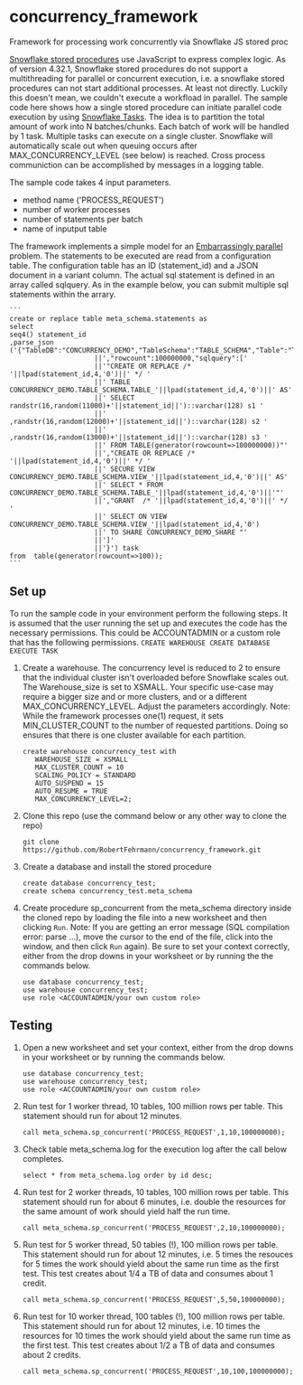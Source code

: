 # concurrency_framework
Framework for processing work concurrently via Snowflake JS stored proc 


[Snowflake stored procedures](https://docs.snowflake.com/en/sql-reference/stored-procedures-overview.html) use JavaScript to express complex logic. As of version 4.32.1, Snowflake stored procedures do not support a multithreading for parallel or concurrent execution, i.e. a snowflake stored procedures can not start additional processes. At least not directly. Luckily this doesn't mean, we couldn't execute a workfload in parallel. The sample code here shows how a single stored procedure can initiate parallel code execution by using [Snowflake Tasks](https://docs.snowflake.com/en/user-guide/tasks-intro.html). The idea is to partition the total amount of work into N batches/chunks. Each batch of work will be handled by 1 task. Multiple tasks can execute on a single cluster. Snowflake will automatically scale out when queuing occurs after MAX_CONCURRENCY_LEVEL (see below) is reached. Cross process communiction can be accomplished by messages in a logging table.

The sample code takes 4 input parameters.
* method name ('PROCESS_REQUEST') 
* number of worker processes
* number of statements per batch
* name of inputput table 

The framework implements a simple model for an [Embarrassingly parallel](https://en.wikipedia.org/wiki/Embarrassingly_parallel) problem. The statements to be executed are read from a configuration table. The configuration table has an ID (statement_id) and a JSON document in a variant column. The actual sql statement is defined in an array called sqlquery. As in the example below, you can submit multiple sql statements within the arrary. 

    ```
    create or replace table meta_schema.statements as 
    select 
    seq4() statement_id
    ,parse_json ('{"TableDB":"CONCURRENCY_DEMO","TableSchema":"TABLE_SCHEMA","Table":"TABLE_'||lpad(statement_id,4,'0')||'"'
                         ||',"rowcount":100000000,"sqlquery":['
                         ||'"CREATE OR REPLACE /* '||lpad(statement_id,4,'0')||' */ '
                         ||' TABLE CONCURRENCY_DEMO.TABLE_SCHEMA.TABLE_'||lpad(statement_id,4,'0')||' AS'
                         ||' SELECT randstr(16,random(11000)+'||statement_id||')::varchar(128) s1 '
                         ||'  ,randstr(16,random(12000)+'||statement_id||')::varchar(128) s2 '
                         ||'  ,randstr(16,random(13000)+'||statement_id||')::varchar(128) s3 '
                         ||' FROM TABLE(generator(rowcount=>100000000))"'
                         ||',"CREATE OR REPLACE /* '||lpad(statement_id,4,'0')||' */ '
                         ||' SECURE VIEW CONCURRENCY_DEMO.TABLE_SCHEMA.VIEW_'||lpad(statement_id,4,'0')||' AS'
                         ||' SELECT * FROM CONCURRENCY_DEMO.TABLE_SCHEMA.TABLE_'||lpad(statement_id,4,'0')||'"'
                         ||',"GRANT  /* '||lpad(statement_id,4,'0')||' */ '
                         ||' SELECT ON VIEW CONCURRENCY_DEMO.TABLE_SCHEMA.VIEW_'||lpad(statement_id,4,'0')
                         ||' TO SHARE CONCURRENCY_DEMO_SHARE "'               
                         ||']'
                         ||'}') task
    from  table(generator(rowcount=>100));
    ```

## Set up
To run the sample code in your environment perform the following steps. It is assumed that the user running the set up and executes the code has the necessary permissions. This could be ACCOUNTADMIN or a custom role that has the following permissions.
    ```
    CREATE WAREHOUSE
    CREATE DATABASE
    EXECUTE TASK
    ```
1. Create a warehouse. The concurrency level is reduced to 2 to ensure that the individual cluster isn't overloaded before Snowflake scales out. The Warehouse_size is set to XSMALL. Your specific use-case may require a bigger size and or more clusters, and or a different MAX_CONCURRENCY_LEVEL. Adjust the parameters accordingly. 
Note: While the framework processes one(1) request, it sets MIN_CLUSTER_COUNT to the number of requested partitions. Doing so ensures that there is one cluster available for each partition.   
    ```
    create warehouse concurrency_test with
       WAREHOUSE_SIZE = XSMALL
       MAX_CLUSTER_COUNT = 10
       SCALING_POLICY = STANDARD
       AUTO_SUSPEND = 15
       AUTO_RESUME = TRUE
       MAX_CONCURRENCY_LEVEL=2;
    ```
1. Clone this repo (use the command below or any other way to clone the repo)
    ```
    git clone https://github.com/RobertFehrmann/concurrency_framework.git
    ```
1. Create a database and install the stored procedure 
    ```
    create database concurrency_test;
    create schema concurrency_test.meta_schema
    ```
1. Create procedure sp_concurrent from the meta_schema directory inside the cloned repo by loading the file into a new worksheet and then clicking `Run`. Note: If you are getting an error message (SQL compilation error: parse ...), move the cursor to the end of the file, click into the window, and then click `Run` again). Be sure to set your context correctly, either from the drop downs in your worksheet or by running the the commands below.
    ```
    use database concurrency_test;
    use warehouse concurrency_test;
    use role <ACCOUNTADMIN/your own custom role>
    ```

## Testing

1. Open a new worksheet and set your context, either from the drop downs in your worksheet or by running the commands below.  
    ```
    use database concurrency_test;
    use warehouse concurrency_test;
    use role <ACCOUNTADMIN/your own custom role>
    ```
1. Run test for 1 worker thread, 10 tables, 100 million rows per table. This statement should run for about 12 minutes.
    ```
    call meta_schema.sp_concurrent('PROCESS_REQUEST',1,10,100000000);
    ```
1. Check table meta_schema.log for the execution log after the call below completes. 
    ```
    select * from meta_schema.log order by id desc;
    ```
1. Run test for 2 worker threads, 10 tables, 100 million rows per table. This statement should run for about 6 minutes, i.e. double the resources for the same amount of work should yield half the run time. 
    ```
    call meta_schema.sp_concurrent('PROCESS_REQUEST',2,10,100000000);
    ```
1. Run test for 5 worker thread, 50 tables (!), 100 million rows per table. This statement should run for about 12 minutes, i.e. 5 times the resouces for 5 times the work should yield about the same run time as the first test. This test creates about 1/4 a TB of data and consumes about 1 credit.
    ```
    call meta_schema.sp_concurrent('PROCESS_REQUEST',5,50,100000000);
    ```
1. Run test for 10 worker thread, 100 tables (!), 100 million rows per table. This statement should run for about 12 minutes, i.e. 10 times the resources for 10 times the work should yield about the same run time as the first test. This test creates about 1/2 a TB of data and consumes about 2 credits.
    ```
    call meta_schema.sp_concurrent('PROCESS_REQUEST',10,100,100000000);
    ```


